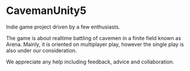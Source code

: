 # CavemanUnity5

Indie game project driven by a few enthusiasts.

The game is about realtime battling of cavemen in a finite field known as Arena.
Mainly, it is oriented on multiplayer play, however the single play is also under our consideration.

We appreciate any help including feedback, advice and collaboration.
